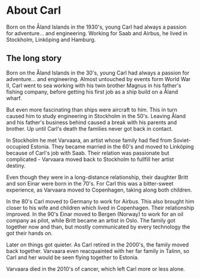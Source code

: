 # About Carl

Born on the Åland Islands in the 1930's, young Carl had always a passion for adventure… and engineering. Working for Saab and Airbus, he lived in Stockholm, Linköping and Hamburg.

## The long story

Born on the Åland Islands in the 30's, young Carl had always a passion for adventure… and engineering. Almost untouched by events form World War II, Carl went to sea working with his twin brother Magnus in his father's fishing company, before getting his first job as a ship build on a Åland wharf.

But even more fascinating than ships were aircraft to him. This in turn caused him to study engineering in Stockholm in the 50's. Leaving Åland and his father's business behind caused a break with his parents and brother. Up until Carl's death the families never got back in contact.

In Stockholm he met Varvaara, an artist whose family had fled from Soviet-occupied Estonia. They became married in the 60's and moved to Linköping because of Carl's job with Saab. Their relation was passionate but complicated - Varvaara moved back to Stockholm to fullfill her artist destiny.

Even though they were in a long-distance relationship, their daughter Britt and son Einar were born in the 70's. For Carl this was a bitter-sweet experience, as Varvaara moved to Copenhagen, taking along both children.

In the 80's Carl moved to Germany to work for Airbus. This also brought him closer to his wife and children which lived in Copenhagen. Their relationship improved. In the 90's Einar moved to Bergen (Norway) to work for an oil company as pilot, while Britt became an artist in Oslo. The family got together now and than, but mostly communicated by every technology the got their hands on.

Later on things got quieter. As Carl retired in the 2000's, the family moved back together. Varvaara even reacquainted with her far family in Talinn, so Carl and her would be seen flying together to Estonia.

Varvaara died in the 2010's of cancer, which left Carl more or less alone.
